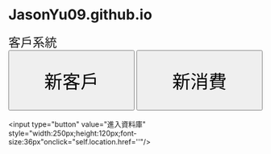 # JasonYu09.github.io
<font size="5">客戶系統</font>
<br>
<input type="button" value="新客戶" style="width:250px;height:120px;font-size:36px;" onclick="self.location.href='https://docs.google.com/forms/d/e/1FAIpQLSfEcgv2ehZbYk6eYJQJStlF_E-aWsttyjxmrujv0fC6g1ckdw/viewform?vc=0&c=0&w=1'"/>
<input type="button" value="新消費" style="width:250px;height:120px;font-size:36px" onclick="self.location.href='https://docs.google.com/forms/d/e/1FAIpQLScgVY636eBsgTnmRI4RQlD0Q3FTvfqflmQ3H8T8BnqZDq6-Gw/viewform?vc=0&c=0&w=1'"/>
<br>
<br>
<input type="button" value="進入資料庫" style="width:250px;height:120px;font-size:36px"onclick="self.location.href=''"/>

